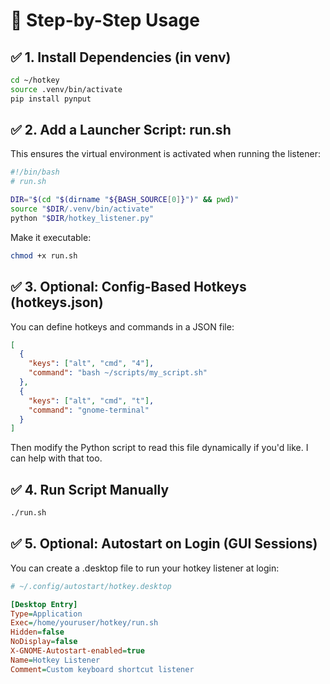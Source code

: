 
# 🧠 Step-by-Step Usage

## ✅ 1. Install Dependencies (in venv)
```bash
cd ~/hotkey
source .venv/bin/activate
pip install pynput
```

## ✅ 2. Add a Launcher Script: run.sh
This ensures the virtual environment is activated when running the listener:
```bash
#!/bin/bash
# run.sh

DIR="$(cd "$(dirname "${BASH_SOURCE[0]}")" && pwd)"
source "$DIR/.venv/bin/activate"
python "$DIR/hotkey_listener.py"
```
Make it executable:
```bash
chmod +x run.sh
```

## ✅ 3. Optional: Config-Based Hotkeys (hotkeys.json)
You can define hotkeys and commands in a JSON file:
```json
[
  {
    "keys": ["alt", "cmd", "4"],
    "command": "bash ~/scripts/my_script.sh"
  },
  {
    "keys": ["alt", "cmd", "t"],
    "command": "gnome-terminal"
  }
]
```
Then modify the Python script to read this file dynamically if you'd like. I can help with that too.

## ✅ 4. Run Script Manually
```bash
./run.sh
```

## ✅ 5. Optional: Autostart on Login (GUI Sessions)
You can create a .desktop file to run your hotkey listener at login:
```ini
# ~/.config/autostart/hotkey.desktop

[Desktop Entry]
Type=Application
Exec=/home/youruser/hotkey/run.sh
Hidden=false
NoDisplay=false
X-GNOME-Autostart-enabled=true
Name=Hotkey Listener
Comment=Custom keyboard shortcut listener

```